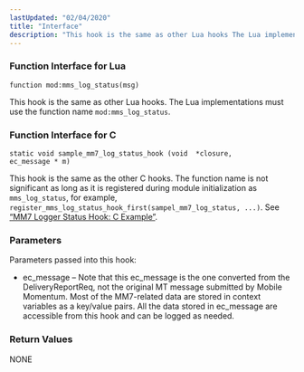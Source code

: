 ```yaml
---
lastUpdated: "02/04/2020"
title: "Interface"
description: "This hook is the same as other Lua hooks The Lua implementations must use the function name mod mms log status This hook is the same as the other C hooks The function name is not significant as long as it is registered during module initialization as mms log status..."
---
```


### <a name="idp1186064"></a> Function Interface for Lua

`function mod:mms_log_status(msg)`

This hook is the same as other Lua hooks. The Lua implementations must use the function name `mod:mms_log_status`.

### <a name="idp1188832"></a> Function Interface for C

```
static void sample_mm7_log_status_hook (void  *closure,
ec_message * m)
```

This hook is the same as the other C hooks. The function name is not significant as long as it is registered during module initialization as `mms_log_status`, for example, `register_mms_log_status_hook_first(sampel_mm7_log_status, ...)`. See [“MM7 Logger Status Hook: C Example”](/momentum/mobile/mobile-developer-guide/mm-7-log-status-hook-examples#MM7_Logger_Status_Hook.c).

### <a name="idp1120560"></a> Parameters

Parameters passed into this hook:

*   ec_message – Note that this ec_message is the one converted from the DeliveryReportReq, not the original MT message submitted by Mobile Momentum. Most of the MM7-related data are stored in context variables as a key/value pairs. All the data stored in ec_message are accessible from this hook and can be logged as needed.

### <a name="idp1124112"></a> Return Values

NONE